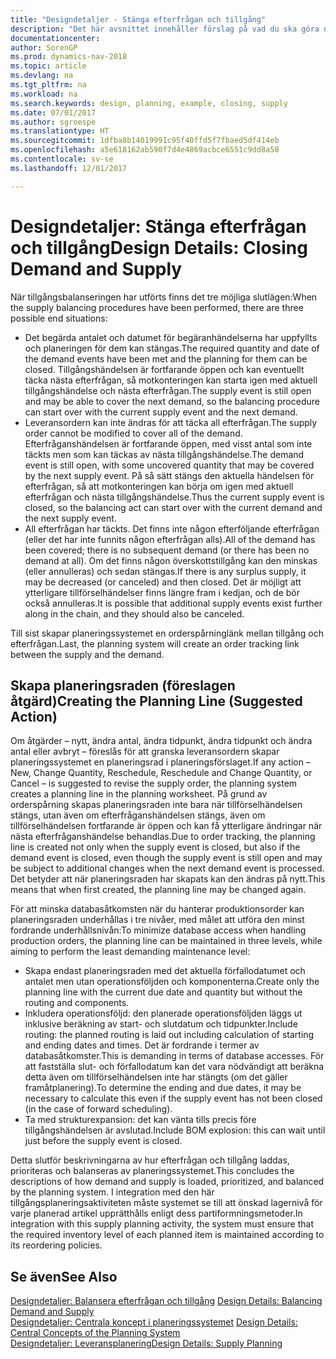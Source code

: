 ```yaml
---
title: "Designdetaljer - Stänga efterfrågan och tillgång"
description: "Det här avsnittet innehåller förslag på vad du ska göra när du utför tillgångsbalansering."
documentationcenter: 
author: SorenGP
ms.prod: dynamics-nav-2018
ms.topic: article
ms.devlang: na
ms.tgt_pltfrm: na
ms.workload: na
ms.search.keywords: design, planning, example, closing, supply
ms.date: 07/01/2017
ms.author: sgroespe
ms.translationtype: HT
ms.sourcegitcommit: 1dfba8b14019991c95f40ffd5f7fbaed5df414eb
ms.openlocfilehash: a5e618162ab590f7d4e4869acbce6551c9dd8a50
ms.contentlocale: sv-se
ms.lasthandoff: 12/01/2017

---
```

# <a name="design-details-closing-demand-and-supply"></a><span data-ttu-id="7cb4b-103">Designdetaljer: Stänga efterfrågan och tillgång</span><span class="sxs-lookup"><span data-stu-id="7cb4b-103">Design Details: Closing Demand and Supply</span></span>
<span data-ttu-id="7cb4b-104">När tillgångsbalanseringen har utförts finns det tre möjliga slutlägen:</span><span class="sxs-lookup"><span data-stu-id="7cb4b-104">When the supply balancing procedures have been performed, there are three possible end situations:</span></span>  
  
* <span data-ttu-id="7cb4b-105">Det begärda antalet och datumet för begäranhändelserna har uppfyllts och planeringen för dem kan stängas.</span><span class="sxs-lookup"><span data-stu-id="7cb4b-105">The required quantity and date of the demand events have been met and the planning for them can be closed.</span></span> <span data-ttu-id="7cb4b-106">Tillgångshändelsen är fortfarande öppen och kan eventuellt täcka nästa efterfrågan, så motkonteringen kan starta igen med aktuell tillgångshändelse och nästa efterfrågan.</span><span class="sxs-lookup"><span data-stu-id="7cb4b-106">The supply event is still open and may be able to cover the next demand, so the balancing procedure can start over with the current supply event and the next demand.</span></span>  
* <span data-ttu-id="7cb4b-107">Leveransordern kan inte ändras för att täcka all efterfrågan.</span><span class="sxs-lookup"><span data-stu-id="7cb4b-107">The supply order cannot be modified to cover all of the demand.</span></span> <span data-ttu-id="7cb4b-108">Efterfråganshändelsen är fortfarande öppen, med visst antal som inte täckts men som kan täckas av nästa tillgångshändelse.</span><span class="sxs-lookup"><span data-stu-id="7cb4b-108">The demand event is still open, with some uncovered quantity that may be covered by the next supply event.</span></span> <span data-ttu-id="7cb4b-109">På så sätt stängs den aktuella händelsen för efterfrågan, så att motkonteringen kan börja om igen med aktuell efterfrågan och nästa tillgångshändelse.</span><span class="sxs-lookup"><span data-stu-id="7cb4b-109">Thus the current supply event is closed, so the balancing act can start over with the current demand and the next supply event.</span></span>  
* <span data-ttu-id="7cb4b-110">All efterfrågan har täckts. Det finns inte någon efterföljande efterfrågan (eller det har inte funnits någon efterfrågan alls).</span><span class="sxs-lookup"><span data-stu-id="7cb4b-110">All of the demand has been covered; there is no subsequent demand (or there has been no demand at all).</span></span> <span data-ttu-id="7cb4b-111">Om det finns någon överskottstillgång kan den minskas (eller annulleras) och sedan stängas.</span><span class="sxs-lookup"><span data-stu-id="7cb4b-111">If there is any surplus supply, it may be decreased (or canceled) and then closed.</span></span> <span data-ttu-id="7cb4b-112">Det är möjligt att ytterligare tillförselhändelser finns längre fram i kedjan, och de bör också annulleras.</span><span class="sxs-lookup"><span data-stu-id="7cb4b-112">It is possible that additional supply events exist further along in the chain, and they should also be canceled.</span></span>  
  
<span data-ttu-id="7cb4b-113">Till sist skapar planeringssystemet en orderspårninglänk mellan tillgång och efterfrågan.</span><span class="sxs-lookup"><span data-stu-id="7cb4b-113">Last, the planning system will create an order tracking link between the supply and the demand.</span></span>  
  
## <a name="creating-the-planning-line-suggested-action"></a><span data-ttu-id="7cb4b-114">Skapa planeringsraden (föreslagen åtgärd)</span><span class="sxs-lookup"><span data-stu-id="7cb4b-114">Creating the Planning Line (Suggested Action)</span></span>  
<span data-ttu-id="7cb4b-115">Om åtgärder – nytt, ändra antal, ändra tidpunkt, ändra tidpunkt och ändra antal eller avbryt – föreslås för att granska leveransordern skapar planeringssystemet en planeringsrad i planeringsförslaget.</span><span class="sxs-lookup"><span data-stu-id="7cb4b-115">If any action – New, Change Quantity, Reschedule, Reschedule and Change Quantity, or Cancel – is suggested to revise the supply order, the planning system creates a planning line in the planning worksheet.</span></span> <span data-ttu-id="7cb4b-116">På grund av orderspårning skapas planeringsraden inte bara när tillförselhändelsen stängs, utan även om efterfråganshändelsen stängs, även om tillförselhändelsen fortfarande är öppen och kan få ytterligare ändringar när nästa efterfråganshändelse behandlas.</span><span class="sxs-lookup"><span data-stu-id="7cb4b-116">Due to order tracking, the planning line is created not only when the supply event is closed, but also if the demand event is closed, even though the supply event is still open and may be subject to additional changes when the next demand event is processed.</span></span> <span data-ttu-id="7cb4b-117">Det betyder att när planeringsraden har skapats kan den ändras på nytt.</span><span class="sxs-lookup"><span data-stu-id="7cb4b-117">This means that when first created, the planning line may be changed again.</span></span>  
  
<span data-ttu-id="7cb4b-118">För att minska databasåtkomsten när du hanterar produktionsorder kan planeringsraden underhållas i tre nivåer, med målet att utföra den minst fordrande underhållsnivån:</span><span class="sxs-lookup"><span data-stu-id="7cb4b-118">To minimize database access when handling production orders, the planning line can be maintained in three levels, while aiming to perform the least demanding maintenance level:</span></span>  
  
* <span data-ttu-id="7cb4b-119">Skapa endast planeringsraden med det aktuella förfallodatumet och antalet men utan operationsföljden och komponenterna.</span><span class="sxs-lookup"><span data-stu-id="7cb4b-119">Create only the planning line with the current due date and quantity but without the routing and components.</span></span>  
* <span data-ttu-id="7cb4b-120">Inkludera operationsföljd: den planerade operationsföljden läggs ut inklusive beräkning av start- och slutdatum och tidpunkter.</span><span class="sxs-lookup"><span data-stu-id="7cb4b-120">Include routing: the planned routing is laid out including calculation of starting and ending dates and times.</span></span> <span data-ttu-id="7cb4b-121">Det är fordrande i termer av databasåtkomster.</span><span class="sxs-lookup"><span data-stu-id="7cb4b-121">This is demanding in terms of database accesses.</span></span> <span data-ttu-id="7cb4b-122">För att fastställa slut- och förfallodatum kan det vara nödvändigt att beräkna detta även om tillförselhändelsen inte har stängts (om det gäller framåtplanering).</span><span class="sxs-lookup"><span data-stu-id="7cb4b-122">To determine the ending and due dates, it may be necessary to calculate this even if the supply event has not been closed (in the case of forward scheduling).</span></span>  
* <span data-ttu-id="7cb4b-123">Ta med strukturexpansion: det kan vänta tills precis före tillgångshändelsen är avslutad.</span><span class="sxs-lookup"><span data-stu-id="7cb4b-123">Include BOM explosion: this can wait until just before the supply event is closed.</span></span>  
  
<span data-ttu-id="7cb4b-124">Detta slutför beskrivningarna av hur efterfrågan och tillgång laddas, prioriteras och balanseras av planeringssystemet.</span><span class="sxs-lookup"><span data-stu-id="7cb4b-124">This concludes the descriptions of how demand and supply is loaded, prioritized, and balanced by the planning system.</span></span> <span data-ttu-id="7cb4b-125">I integration med den här tillgångsplaneringsaktiviteten måste systemet se till att önskad lagernivå för varje planerad artikel upprätthålls enligt dess partiformningsmetoder.</span><span class="sxs-lookup"><span data-stu-id="7cb4b-125">In integration with this supply planning activity, the system must ensure that the required inventory level of each planned item is maintained according to its reordering policies.</span></span>  
  
## <a name="see-also"></a><span data-ttu-id="7cb4b-126">Se även</span><span class="sxs-lookup"><span data-stu-id="7cb4b-126">See Also</span></span>  
<span data-ttu-id="7cb4b-127">[Designdetaljer: Balansera efterfrågan och tillgång](design-details-balancing-demand-and-supply.md) </span><span class="sxs-lookup"><span data-stu-id="7cb4b-127">[Design Details: Balancing Demand and Supply](design-details-balancing-demand-and-supply.md) </span></span>  
<span data-ttu-id="7cb4b-128">[Designdetaljer: Centrala koncept i planeringssystemet](design-details-central-concepts-of-the-planning-system.md) </span><span class="sxs-lookup"><span data-stu-id="7cb4b-128">[Design Details: Central Concepts of the Planning System](design-details-central-concepts-of-the-planning-system.md) </span></span>  
[<span data-ttu-id="7cb4b-129">Designdetaljer: Leveransplanering</span><span class="sxs-lookup"><span data-stu-id="7cb4b-129">Design Details: Supply Planning</span></span>](design-details-supply-planning.md)
